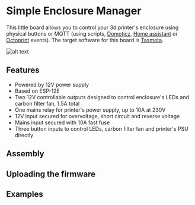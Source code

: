 # Simple Enclosure Manager
This little board allows you to control your 3d printer's enclosure using physical buttons or MQTT (using scripts, [Domoticz](https://www.domoticz.com/), [Home assistant](https://www.home-assistant.io/) or [Octoprint](https://octoprint.org/) events). The target software for this board is [Tasmota](https://tasmota.github.io/docs/).

![alt text](https://github.com/Tai-Min/SEM/blob/master/media/cover.JPG "PCB")

## Features
* Powered by 12V power supply
* Based on ESP-12E
* Two 12V controllable outputs designed to control enclosure's LEDs and carbon filter fan, 1.5A total
* One mains relay for printer's power supply, up to 10A at 230V
* 12V input secured for overvoltage, short circuit and reverse voltage
* Mains input secured with 10A fast fuse
* Three button inputs to control LEDs, carbon filter fan and printer's PSU directly

## Assembly

## Uploading the firmware

## Examples
